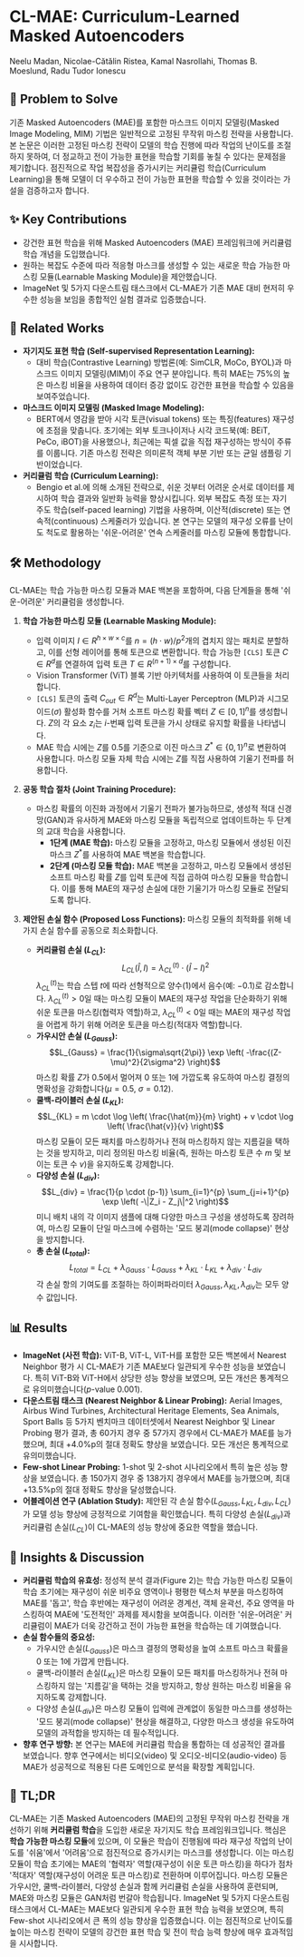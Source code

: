 # CL-MAE: Curriculum-Learned Masked Autoencoders
Neelu Madan, Nicolae-Cătălin Ristea, Kamal Nasrollahi, Thomas B. Moeslund, Radu Tudor Ionescu

## 🧩 Problem to Solve
기존 Masked Autoencoders (MAE)를 포함한 마스크드 이미지 모델링(Masked Image Modeling, MIM) 기법은 일반적으로 고정된 무작위 마스킹 전략을 사용합니다. 본 논문은 이러한 고정된 마스킹 전략이 모델의 학습 진행에 따라 작업의 난이도를 조절하지 못하여, 더 정교하고 전이 가능한 표현을 학습할 기회를 놓칠 수 있다는 문제점을 제기합니다. 점진적으로 작업 복잡성을 증가시키는 커리큘럼 학습(Curriculum Learning)을 통해 모델이 더 우수하고 전이 가능한 표현을 학습할 수 있을 것이라는 가설을 검증하고자 합니다.

## ✨ Key Contributions
- 강건한 표현 학습을 위해 Masked Autoencoders (MAE) 프레임워크에 커리큘럼 학습 개념을 도입했습니다.
- 원하는 복잡도 수준에 따라 적응형 마스크를 생성할 수 있는 새로운 학습 가능한 마스킹 모듈(Learnable Masking Module)을 제안했습니다.
- ImageNet 및 5가지 다운스트림 태스크에서 CL-MAE가 기존 MAE 대비 현저히 우수한 성능을 보임을 종합적인 실험 결과로 입증했습니다.

## 📎 Related Works
- **자기지도 표현 학습 (Self-supervised Representation Learning):**
    - 대비 학습(Contrastive Learning) 방법론(예: SimCLR, MoCo, BYOL)과 마스크드 이미지 모델링(MIM)이 주요 연구 분야입니다. 특히 MAE는 75%의 높은 마스킹 비율을 사용하여 데이터 증강 없이도 강건한 표현을 학습할 수 있음을 보여주었습니다.
- **마스크드 이미지 모델링 (Masked Image Modeling):**
    - BERT에서 영감을 받아 시각 토큰(visual tokens) 또는 특징(features) 재구성에 초점을 맞춥니다. 초기에는 외부 토크나이저나 시각 코드북(예: BEiT, PeCo, iBOT)을 사용했으나, 최근에는 픽셀 값을 직접 재구성하는 방식이 주류를 이룹니다. 기존 마스킹 전략은 의미론적 객체 부분 기반 또는 균일 샘플링 기반이었습니다.
- **커리큘럼 학습 (Curriculum Learning):**
    - Bengio et al.에 의해 소개된 전략으로, 쉬운 것부터 어려운 순서로 데이터를 제시하여 학습 결과와 일반화 능력을 향상시킵니다. 외부 복잡도 측정 또는 자기 주도 학습(self-paced learning) 기법을 사용하며, 이산적(discrete) 또는 연속적(continuous) 스케줄러가 있습니다. 본 연구는 모델의 재구성 오류를 난이도 척도로 활용하는 '쉬운-어려운' 연속 스케줄러를 마스킹 모듈에 통합합니다.

## 🛠️ Methodology
CL-MAE는 학습 가능한 마스킹 모듈과 MAE 백본을 포함하며, 다음 단계들을 통해 '쉬운-어려운' 커리큘럼을 생성합니다.

1.  **학습 가능한 마스킹 모듈 (Learnable Masking Module):**
    *   입력 이미지 $I \in R^{h \times w \times c}$를 $n = (h \cdot w) / p^2$개의 겹치지 않는 패치로 분할하고, 이를 선형 레이어를 통해 토큰으로 변환합니다. 학습 가능한 `[CLS]` 토큰 $C \in R^d$를 연결하여 입력 토큰 $T \in R^{(n+1) \times d}$를 구성합니다.
    *   Vision Transformer (ViT) 블록 기반 아키텍처를 사용하여 이 토큰들을 처리합니다.
    *   `[CLS]` 토큰의 출력 $C_{out} \in R^d$는 Multi-Layer Perceptron (MLP)과 시그모이드($\sigma$) 활성화 함수를 거쳐 소프트 마스킹 확률 벡터 $Z \in [0,1]^n$를 생성합니다. $Z$의 각 요소 $z_i$는 $i$-번째 입력 토큰을 가시 상태로 유지할 확률을 나타냅니다.
    *   MAE 학습 시에는 $Z$를 0.5를 기준으로 이진 마스크 $Z^* \in \{0,1\}^n$로 변환하여 사용합니다. 마스킹 모듈 자체 학습 시에는 $Z$를 직접 사용하여 기울기 전파를 허용합니다.

2.  **공동 학습 절차 (Joint Training Procedure):**
    *   마스킹 확률의 이진화 과정에서 기울기 전파가 불가능하므로, 생성적 적대 신경망(GAN)과 유사하게 MAE와 마스킹 모듈을 독립적으로 업데이트하는 두 단계의 교대 학습을 사용합니다.
        *   **1단계 (MAE 학습):** 마스킹 모듈을 고정하고, 마스킹 모듈에서 생성된 이진 마스크 $Z^*$를 사용하여 MAE 백본을 학습합니다.
        *   **2단계 (마스킹 모듈 학습):** MAE 백본을 고정하고, 마스킹 모듈에서 생성된 소프트 마스킹 확률 $Z$를 입력 토큰에 직접 곱하여 마스킹 모듈을 학습합니다. 이를 통해 MAE의 재구성 손실에 대한 기울기가 마스킹 모듈로 전달되도록 합니다.

3.  **제안된 손실 함수 (Proposed Loss Functions):**
    마스킹 모듈의 최적화를 위해 네 가지 손실 함수를 공동으로 최소화합니다.
    *   **커리큘럼 손실 ($L_{CL}$):**
        $$L_{CL}(\hat{I}, I) = \lambda^{(t)}_{CL} \cdot (\hat{I}-I)^2$$
        $\lambda^{(t)}_{CL}$는 학습 스텝 $t$에 따라 선형적으로 양수($1$)에서 음수(예: $-0.1$)로 감소합니다. $\lambda^{(t)}_{CL} > 0$일 때는 마스킹 모듈이 MAE의 재구성 작업을 단순화하기 위해 쉬운 토큰을 마스킹(협력자 역할)하고, $\lambda^{(t)}_{CL} < 0$일 때는 MAE의 재구성 작업을 어렵게 하기 위해 어려운 토큰을 마스킹(적대자 역할)합니다.
    *   **가우시안 손실 ($L_{Gauss}$):**
        $$L_{Gauss} = \frac{1}{\sigma\sqrt{2\pi}} \exp \left( -\frac{(Z-\mu)^2}{2\sigma^2} \right)$$
        마스킹 확률 $Z$가 0.5에서 멀어져 0 또는 1에 가깝도록 유도하여 마스킹 결정의 명확성을 강화합니다($\mu=0.5$, $\sigma=0.12$).
    *   **쿨백-라이블러 손실 ($L_{KL}$):**
        $$L_{KL} = m \cdot \log \left( \frac{\hat{m}}{m} \right) + v \cdot \log \left( \frac{\hat{v}}{v} \right)$$
        마스킹 모듈이 모든 패치를 마스킹하거나 전혀 마스킹하지 않는 지름길을 택하는 것을 방지하고, 미리 정의된 마스킹 비율(즉, 원하는 마스킹 토큰 수 $m$ 및 보이는 토큰 수 $v$)을 유지하도록 강제합니다.
    *   **다양성 손실 ($L_{div}$):**
        $$L_{div} = \frac{1}{p \cdot (p-1)} \sum_{i=1}^{p} \sum_{j=i+1}^{p} \exp \left( -\|Z_i - Z_j\|^2 \right)$$
        미니 배치 내의 각 이미지 샘플에 대해 다양한 마스크 구성을 생성하도록 장려하여, 마스킹 모듈이 단일 마스크에 수렴하는 '모드 붕괴(mode collapse)' 현상을 방지합니다.
    *   **총 손실 ($L_{total}$):**
        $$L_{total} = L_{CL} + \lambda_{Gauss} \cdot L_{Gauss} + \lambda_{KL} \cdot L_{KL} + \lambda_{div} \cdot L_{div}$$
        각 손실 항의 기여도를 조절하는 하이퍼파라미터 $\lambda_{Gauss}, \lambda_{KL}, \lambda_{div}$는 모두 양수 값입니다.

## 📊 Results
-   **ImageNet (사전 학습):** ViT-B, ViT-L, ViT-H를 포함한 모든 백본에서 Nearest Neighbor 평가 시 CL-MAE가 기존 MAE보다 일관되게 우수한 성능을 보였습니다. 특히 ViT-B와 ViT-H에서 상당한 성능 향상을 보였으며, 모든 개선은 통계적으로 유의미했습니다($p$-value 0.001).
-   **다운스트림 태스크 (Nearest Neighbor & Linear Probing):** Aerial Images, Airbus Wind Turbines, Architectural Heritage Elements, Sea Animals, Sport Balls 등 5가지 벤치마크 데이터셋에서 Nearest Neighbor 및 Linear Probing 평가 결과, 총 60가지 경우 중 57가지 경우에서 CL-MAE가 MAE를 능가했으며, 최대 +4.0%p의 절대 정확도 향상을 보였습니다. 모든 개선은 통계적으로 유의미했습니다.
-   **Few-shot Linear Probing:** 1-shot 및 2-shot 시나리오에서 특히 높은 성능 향상을 보였습니다. 총 150가지 경우 중 138가지 경우에서 MAE를 능가했으며, 최대 +13.5%p의 절대 정확도 향상을 달성했습니다.
-   **어블레이션 연구 (Ablation Study):** 제안된 각 손실 함수($L_{Gauss}, L_{KL}, L_{div}, L_{CL}$)가 모델 성능 향상에 긍정적으로 기여함을 확인했습니다. 특히 다양성 손실($L_{div}$)과 커리큘럼 손실($L_{CL}$)이 CL-MAE의 성능 향상에 중요한 역할을 했습니다.

## 🧠 Insights & Discussion
-   **커리큘럼 학습의 유효성:** 정성적 분석 결과(Figure 2)는 학습 가능한 마스킹 모듈이 학습 초기에는 재구성이 쉬운 비주요 영역이나 평평한 텍스처 부분을 마스킹하여 MAE를 '돕고', 학습 후반에는 재구성이 어려운 경계선, 객체 윤곽선, 주요 영역을 마스킹하여 MAE에 '도전적인' 과제를 제시함을 보여줍니다. 이러한 '쉬운-어려운' 커리큘럼이 MAE가 더욱 강건하고 전이 가능한 표현을 학습하는 데 기여했습니다.
-   **손실 함수들의 중요성:**
    *   가우시안 손실($L_{Gauss}$)은 마스크 결정의 명확성을 높여 소프트 마스크 확률을 0 또는 1에 가깝게 만듭니다.
    *   쿨백-라이블러 손실($L_{KL}$)은 마스킹 모듈이 모든 패치를 마스킹하거나 전혀 마스킹하지 않는 '지름길'을 택하는 것을 방지하고, 항상 원하는 마스킹 비율을 유지하도록 강제합니다.
    *   다양성 손실($L_{div}$)은 마스킹 모듈이 입력에 관계없이 동일한 마스크를 생성하는 '모드 붕괴(mode collapse)' 현상을 해결하고, 다양한 마스크 생성을 유도하여 모델의 과적합을 방지하는 데 필수적입니다.
-   **향후 연구 방향:** 본 연구는 MAE에 커리큘럼 학습을 통합하는 데 성공적인 결과를 보였습니다. 향후 연구에서는 비디오(video) 및 오디오-비디오(audio-video) 등 MAE가 성공적으로 적용된 다른 도메인으로 분석을 확장할 계획입니다.

## 📌 TL;DR
CL-MAE는 기존 Masked Autoencoders (MAE)의 고정된 무작위 마스킹 전략을 개선하기 위해 **커리큘럼 학습**을 도입한 새로운 자기지도 학습 프레임워크입니다. 핵심은 **학습 가능한 마스킹 모듈**에 있으며, 이 모듈은 학습이 진행됨에 따라 재구성 작업의 난이도를 '쉬움'에서 '어려움'으로 점진적으로 증가시키는 마스크를 생성합니다. 이는 마스킹 모듈이 학습 초기에는 MAE의 '협력자' 역할(재구성이 쉬운 토큰 마스킹)을 하다가 점차 '적대자' 역할(재구성이 어려운 토큰 마스킹)로 전환하며 이루어집니다. 마스킹 모듈은 가우시안, 쿨백-라이블러, 다양성 손실과 함께 커리큘럼 손실을 사용하여 훈련되며, MAE와 마스킹 모듈은 GAN처럼 번갈아 학습됩니다. ImageNet 및 5가지 다운스트림 태스크에서 CL-MAE는 MAE보다 일관되게 우수한 표현 학습 능력을 보였으며, 특히 Few-shot 시나리오에서 큰 폭의 성능 향상을 입증했습니다. 이는 점진적으로 난이도를 높이는 마스킹 전략이 모델의 강건한 표현 학습 및 전이 학습 능력 향상에 매우 효과적임을 시사합니다.